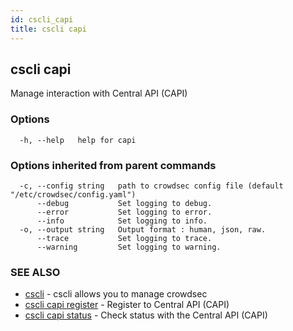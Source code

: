 ```yaml
---
id: cscli_capi
title: cscli capi
---
```

## cscli capi

Manage interaction with Central API (CAPI)

### Options

```
  -h, --help   help for capi
```

### Options inherited from parent commands

```
  -c, --config string   path to crowdsec config file (default "/etc/crowdsec/config.yaml")
      --debug           Set logging to debug.
      --error           Set logging to error.
      --info            Set logging to info.
  -o, --output string   Output format : human, json, raw.
      --trace           Set logging to trace.
      --warning         Set logging to warning.
```

### SEE ALSO

* [cscli](/docs/cscli/cscli)	 - cscli allows you to manage crowdsec
* [cscli capi register](/docs/cscli/cscli_capi_register)	 - Register to Central API (CAPI)
* [cscli capi status](/docs/cscli/cscli_capi_status)	 - Check status with the Central API (CAPI)


